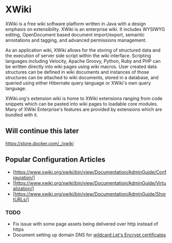 # XWiki

XWiki is a free wiki software platform written in Java with a design emphasis on extensibility. XWiki is an enterprise wiki. It includes WYSIWYG editing, OpenDocument based document import/export, semantic annotations and tagging, and advanced permissions management.

As an application wiki, XWiki allows for the storing of structured data and the execution of server side script within the wiki interface. Scripting languages including Velocity, Apache Groovy, Python, Ruby and PHP can be written directly into wiki pages using wiki macros. User created data structures can be defined in wiki documents and instances of those structures can be attached to wiki documents, stored in a database, and queried using either Hibernate query language or XWiki's own query language.

XWiki.org's extension wiki is home to XWiki extensions ranging from code snippets which can be pasted into wiki pages to loadable core modules. Many of XWiki Enterprise's features are provided by extensions which are bundled with it.

## Will continue this later

<https://store.docker.com/_/xwiki>

## Popular Configuration Articles
* [https://www.xwiki.org/xwiki/bin/view/Documentation/AdminGuide/Configuration/]
* [https://www.xwiki.org/xwiki/bin/view/Documentation/AdminGuide/Virtualization/]
* [https://www.xwiki.org/xwiki/bin/view/Documentation/AdminGuide/ShortURLs/]

### TODO

* Fix issue with some page assets being delivered over http instead of https
* Document setting up domain DNS for [wildcard Let's Encrypt certificates](https://docs.traefik.io/configuration/acme/#wildcard-domains)